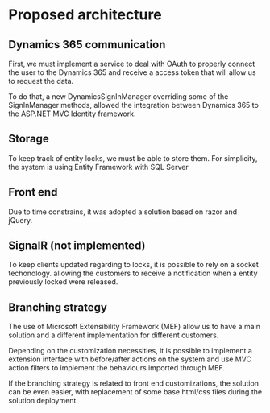 Proposed architecture
=====================

## Dynamics 365 communication

First, we must implement a service to deal with OAuth to properly connect the user to the Dynamics 365 and receive a access token that will allow us to request the data.

To do that, a new DynamicsSignInManager overriding some of the SignInManager methods, allowed the integration between Dynamics 365 to the ASP.NET MVC Identity framework.

## Storage

To keep track of entity locks, we must be able to store them. For simplicity, the system is using Entity Framework with SQL Server

## Front end

Due to time constrains, it was adopted a solution based on razor and jQuery.

## SignalR (not implemented)

To keep clients updated regarding to locks, it is possible to rely on a socket techonology. allowing the customers to receive a notification when a entity previously locked were released.

## Branching strategy

The use of Microsoft Extensibility Framework (MEF) allow us to have a main solution and a different implementation for different customers. 

Depending on the customization necessities, it is possible to implement a extension interface with before/after actions on the system and use MVC action filters to implement the behaviours imported through MEF.

If the branching strategy is related to front end customizations, the solution can be even easier, with replacement of some base html/css files during the solution deployment.
